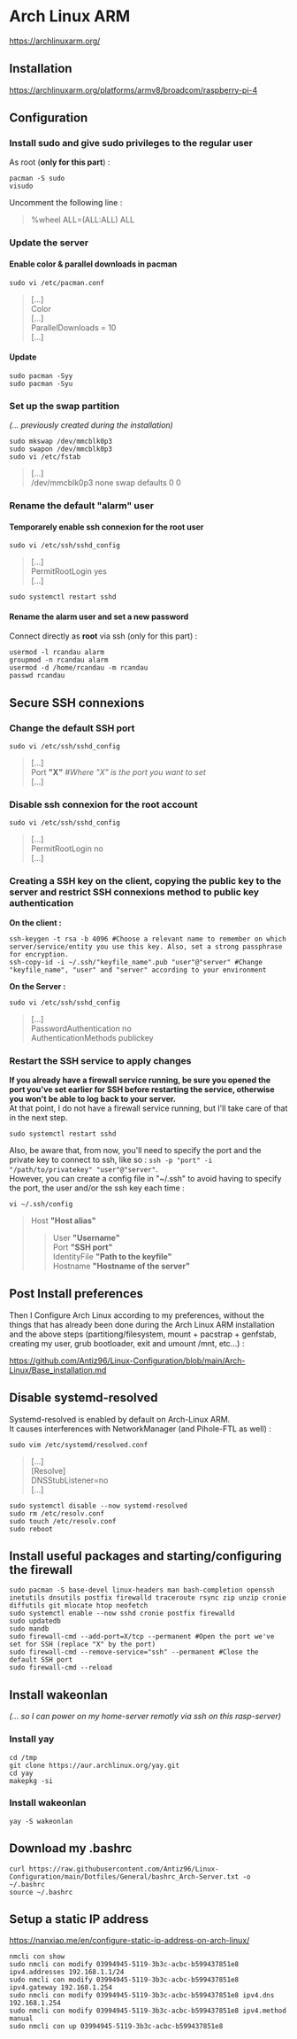 # Arch Linux ARM

https://archlinuxarm.org/

## Installation

https://archlinuxarm.org/platforms/armv8/broadcom/raspberry-pi-4

## Configuration

### Install sudo and give sudo privileges to the regular user

As root (**only for this part**) :

```
pacman -S sudo
visudo
```

Uncomment the following line :  
> %wheel ALL=(ALL:ALL) ALL

### Update the server

#### Enable color & parallel downloads in pacman

```
sudo vi /etc/pacman.conf
```
> [...]  
> Color  
> [...]  
> ParallelDownloads = 10  
> [...]

#### Update

```
sudo pacman -Syy
sudo pacman -Syu
```

### Set up the swap partition

*(... previously created during the installation)*

```
sudo mkswap /dev/mmcblk0p3
sudo swapon /dev/mmcblk0p3
sudo vi /etc/fstab
```
> [...]  
> /dev/mmcblk0p3  none    swap    defaults        0       0

### Rename the default "alarm" user

#### Temporarely enable ssh connexion for the root user

```
sudo vi /etc/ssh/sshd_config
```
> [...]  
> PermitRootLogin yes  
> [...]  

```
sudo systemctl restart sshd
```

#### Rename the alarm user and set a new password

Connect directly as **root** via ssh (only for this part) :  

```
usermod -l rcandau alarm
groupmod -n rcandau alarm
usermod -d /home/rcandau -m rcandau
passwd rcandau
```

## Secure SSH connexions

### Change the default SSH port

```
sudo vi /etc/ssh/sshd_config
```
> [...]  
> Port **"X"** *#Where "X" is the port you want to set*  
> [...]

### Disable ssh connexion for the root account

```
sudo vi /etc/ssh/sshd_config
```
> [...]  
> PermitRootLogin no  
> [...]  

### Creating a SSH key on the client, copying the public key to the server and restrict SSH connexions method to public key authentication

**On the client :**

```
ssh-keygen -t rsa -b 4096 #Choose a relevant name to remember on which server/service/entity you use this key. Also, set a strong passphrase for encryption.
ssh-copy-id -i ~/.ssh/"keyfile_name".pub "user"@"server" #Change "keyfile_name", "user" and "server" according to your environment
```
  
**On the Server :**

```
sudo vi /etc/ssh/sshd_config
```
> [...]  
> PasswordAuthentication no  
> AuthenticationMethods publickey

### Restart the SSH service to apply changes

**If you already have a firewall service running, be sure you opened the port you've set earlier for SSH before restarting the service, otherwise you won't be able to log back to your server.**  
At that point, I do not have a firewall service running, but I'll take care of that in the next step.

```
sudo systemctl restart sshd
```

Also, be aware that, from now, you'll need to specify the port and the private key to connect to ssh, like so : `ssh -p "port" -i "/path/to/privatekey" "user"@"server"`.  
However, you can create a config file in "~/.ssh" to avoid having to specify the port, the user and/or the ssh key each time :

```
vi ~/.ssh/config
```
> Host **"Host alias"**  
> > User **"Username"**  
> > Port **"SSH port"**  
> > IdentityFile **"Path to the keyfile"**  
> > Hostname **"Hostname of the server"**

## Post Install preferences

Then I Configure Arch Linux according to my preferences, without the things that has already been done during the Arch Linux ARM installation and the above steps (partitiong/filesystem, mount + pacstrap + genfstab, creating my user, grub bootloader, exit and umount /mnt, etc...) :  

https://github.com/Antiz96/Linux-Configuration/blob/main/Arch-Linux/Base_installation.md

## Disable systemd-resolved

Systemd-resolved is enabled by default on Arch-Linux ARM.  
It causes interferences with NetworkManager (and Pihole-FTL as well) :  

```
sudo vim /etc/systemd/resolved.conf
```
> [...]  
> [Resolve]  
> DNSStubListener=no  
> [...]

```
sudo systemctl disable --now systemd-resolved
sudo rm /etc/resolv.conf
sudo touch /etc/resolv.conf
sudo reboot
```

## Install useful packages and starting/configuring the firewall

```
sudo pacman -S base-devel linux-headers man bash-completion openssh inetutils dnsutils postfix firewalld traceroute rsync zip unzip cronie diffutils git mlocate htop neofetch
sudo systemctl enable --now sshd cronie postfix firewalld
sudo updatedb
sudo mandb
sudo firewall-cmd --add-port=X/tcp --permanent #Open the port we've set for SSH (replace "X" by the port)
sudo firewall-cmd --remove-service="ssh" --permanent #Close the default SSH port
sudo firewall-cmd --reload
```

## Install wakeonlan

*(... so I can power on my home-server remotly via ssh on this rasp-server)*  

### Install yay

```
cd /tmp
git clone https://aur.archlinux.org/yay.git
cd yay
makepkg -si
```

### Install wakeonlan

```
yay -S wakeonlan
```

## Download my .bashrc

```
curl https://raw.githubusercontent.com/Antiz96/Linux-Configuration/main/Dotfiles/General/bashrc_Arch-Server.txt -o ~/.bashrc
source ~/.bashrc
```

## Setup a static IP address

https://nanxiao.me/en/configure-static-ip-address-on-arch-linux/  

```
nmcli con show
sudo nmcli con modify 03994945-5119-3b3c-acbc-b599437851e8 ipv4.addresses 192.168.1.1/24
sudo nmcli con modify 03994945-5119-3b3c-acbc-b599437851e8 ipv4.gateway 192.168.1.254
sudo nmcli con modify 03994945-5119-3b3c-acbc-b599437851e8 ipv4.dns 192.168.1.254
sudo nmcli con modify 03994945-5119-3b3c-acbc-b599437851e8 ipv4.method manual
sudo nmcli con up 03994945-5119-3b3c-acbc-b599437851e8
```
